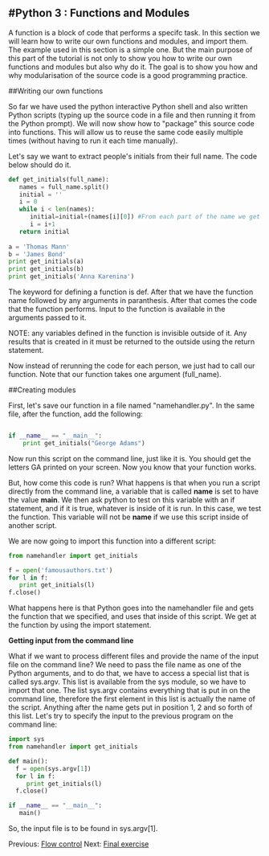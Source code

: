 
#Python 3 : Functions and Modules
-----------------------

A function is a block of code that performs a specifc task. In this section we
will learn how to write our own functions and modules, and import them. The example 
used in this section is a simple one. But the main purpose of this part of 
the tutorial is not only to show you how to write our own functions and modules 
but also why do it. The goal is to show you how and why modularisation of the source code is a good programming practice.

##Writing our own functions

So far we have used the python interactive Python shell and also written Python scripts (typing up the source code in a file and then running it from the Python prompt). We will now show how to "package" this source code into functions. This will allow us to reuse the same code easily multiple times (without having to run it each time manually).

Let's say we want to extract people's initials from their full name. The code below should do it.

```python
def get_initials(full_name):
   names = full_name.split() 
   initial = ''
   i = 0
   while i < len(names):
      initial=initial+(names[i][0]) #From each part of the name we get the first letter
      i = i+1
   return initial
   
a = 'Thomas Mann'
b = 'James Bond'
print get_initials(a)
print get_initials(b)
print get_initials('Anna Karenina')
```

The keyword for defining a function is def. After that we have the function name followed 
by any arguments in paranthesis. After that comes the code that the function performs. Input 
to the function is available in the arguments passed to it.

NOTE: any variables defined in the function is invisible outside of it. Any results that is 
created in it must be returned to the outside using the return statement.

Now instead of rerunning the code for each person, we just had to call our function. Note 
that our function takes one argument (full_name). 

##Creating modules

First, let's save our function in a file named "namehandler.py". In the same file, after the function, add the following:

```python

if __name__ == "__main__":
    print get_initials("George Adams")
```

Now run this script on the command line, just like it is. You should get the letters GA printed on your screen. Now you know that your function works.

But, how come this code is run?  What happens is that when you run a script directly
from the command line, a variable that is called __name__ is set to have the value __main__. We then ask python
to test on this variable with an if statement, and if it is true, whatever is inside of it is run. In this case, we test the function. This variable will not be __name__ if we use this script inside of another script.

We are now going to import this function into a different script:

```python
from namehandler import get_initials

f = open('famousauthors.txt')
for l in f:
   print get_initials(l)
f.close()
```

What happens here is that Python goes into the namehandler file and gets the function that we specified, and uses that inside of this script. We get at the function by using the import statement. 

**Getting input from the command line**

What if we want to process different files and provide the name of the input file on the command line? We need to pass the file name as one of the Python arguments, and to do that, we have to access a special list that is called sys.argv. This list is available from the sys module, so we have to import that one. The list sys.argv contains everything that is put in on the command line, therefore the first element in this list is actually the name of the script. Anything after the name gets put in position 1, 2 and so forth of this list. Let's try to specify the input to the previous program on the command line:

```python
import sys
from namehandler import get_initials

def main():
  f = open(sys.argv[1])
  for l in f:
     print get_initials(l)
  f.close()

if __name__ == "__main__":
   main()
```

So, the input file is to be found in sys.argv[1]. 


Previous: [Flow control](2_Flow_Control.md) Next: [Final exercise](4_Conflict.md)
